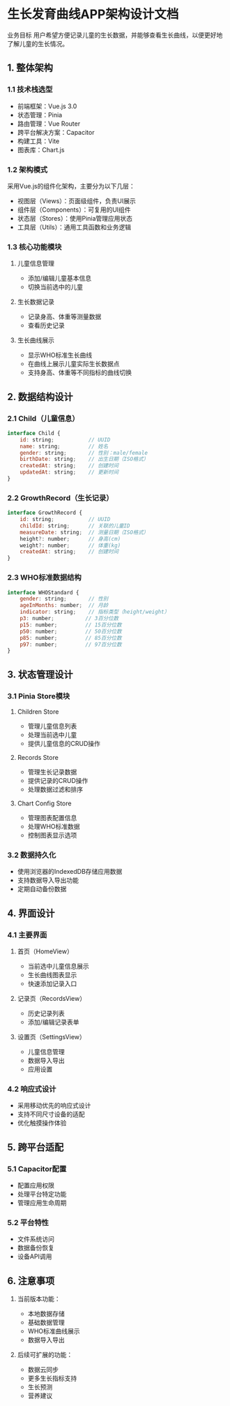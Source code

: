 # 生长发育曲线APP架构设计文档

业务目标
用户希望方便记录儿童的生长数据，并能够查看生长曲线，以便更好地了解儿童的生长情况。

## 1. 整体架构

### 1.1 技术栈选型
- 前端框架：Vue.js 3.0
- 状态管理：Pinia
- 路由管理：Vue Router
- 跨平台解决方案：Capacitor
- 构建工具：Vite
- 图表库：Chart.js

### 1.2 架构模式
采用Vue.js的组件化架构，主要分为以下几层：
- 视图层（Views）：页面级组件，负责UI展示
- 组件层（Components）：可复用的UI组件
- 状态层（Stores）：使用Pinia管理应用状态
- 工具层（Utils）：通用工具函数和业务逻辑

### 1.3 核心功能模块
1. 儿童信息管理
   - 添加/编辑儿童基本信息
   - 切换当前选中的儿童

2. 生长数据记录
   - 记录身高、体重等测量数据
   - 查看历史记录

3. 生长曲线展示
   - 显示WHO标准生长曲线
   - 在曲线上展示儿童实际生长数据点
   - 支持身高、体重等不同指标的曲线切换

## 2. 数据结构设计

### 2.1 Child（儿童信息）
```javascript
interface Child {
    id: string;           // UUID
    name: string;         // 姓名
    gender: string;       // 性别：male/female
    birthDate: string;    // 出生日期（ISO格式）
    createdAt: string;    // 创建时间
    updatedAt: string;    // 更新时间
}
```

### 2.2 GrowthRecord（生长记录）
```javascript
interface GrowthRecord {
    id: string;           // UUID
    childId: string;      // 关联的儿童ID
    measureDate: string;  // 测量日期（ISO格式）
    height?: number;      // 身高(cm)
    weight?: number;      // 体重(kg)
    createdAt: string;    // 创建时间
}
```

### 2.3 WHO标准数据结构
```javascript
interface WHOStandard {
    gender: string;       // 性别
    ageInMonths: number;  // 月龄
    indicator: string;    // 指标类型（height/weight）
    p3: number;          // 3百分位数
    p15: number;         // 15百分位数
    p50: number;         // 50百分位数
    p85: number;         // 85百分位数
    p97: number;         // 97百分位数
}
```

## 3. 状态管理设计

### 3.1 Pinia Store模块
1. Children Store
   - 管理儿童信息列表
   - 处理当前选中儿童
   - 提供儿童信息的CRUD操作

2. Records Store
   - 管理生长记录数据
   - 提供记录的CRUD操作
   - 处理数据过滤和排序

3. Chart Config Store
   - 管理图表配置信息
   - 处理WHO标准数据
   - 控制图表显示选项

### 3.2 数据持久化
- 使用浏览器的IndexedDB存储应用数据
- 支持数据导入导出功能
- 定期自动备份数据

## 4. 界面设计

### 4.1 主要界面
1. 首页（HomeView）
   - 当前选中儿童信息展示
   - 生长曲线图表显示
   - 快速添加记录入口

2. 记录页（RecordsView）
   - 历史记录列表
   - 添加/编辑记录表单

3. 设置页（SettingsView）
   - 儿童信息管理
   - 数据导入导出
   - 应用设置

### 4.2 响应式设计
- 采用移动优先的响应式设计
- 支持不同尺寸设备的适配
- 优化触摸操作体验

## 5. 跨平台适配

### 5.1 Capacitor配置
- 配置应用权限
- 处理平台特定功能
- 管理应用生命周期

### 5.2 平台特性
- 文件系统访问
- 数据备份恢复
- 设备API调用

## 6. 注意事项

1. 当前版本功能：
   - 本地数据存储
   - 基础数据管理
   - WHO标准曲线展示
   - 数据导入导出

2. 后续可扩展的功能：
   - 数据云同步
   - 更多生长指标支持
   - 生长预测
   - 营养建议